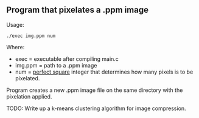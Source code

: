 ## Program that pixelates a .ppm image

Usage:

    ./exec img.ppm num

Where:
 * exec = executable after compiling main.c
 * img.ppm = path to a .ppm image
 * num = [perfect square](http://www.mathwarehouse.com/arithmetic/numbers/what-is-a-perfect-square.php) integer that determines how many pixels is to be pixelated.
 
Program creates a new .ppm image file on the same directory with the pixelation applied.


TODO: Write up a k-means clustering algorithm for image compression.
